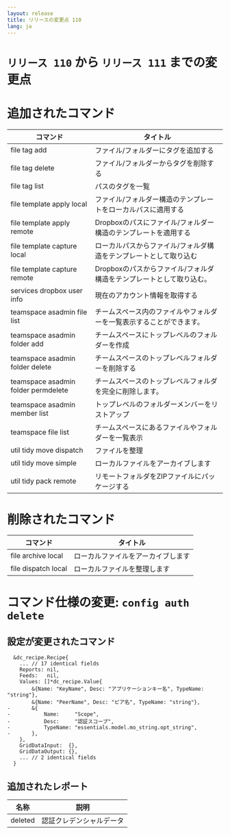```yaml
---
layout: release
title: リリースの変更点 110
lang: ja
---
```


# `リリース 110` から `リリース 111` までの変更点

# 追加されたコマンド


| コマンド                            | タイトル                                                             |
|-------------------------------------|----------------------------------------------------------------------|
| file tag add                        | ファイル/フォルダーにタグを追加する                                  |
| file tag delete                     | ファイル/フォルダーからタグを削除する                                |
| file tag list                       | パスのタグを一覧                                                     |
| file template apply local           | ファイル/フォルダー構造のテンプレートをローカルパスに適用する        |
| file template apply remote          | Dropboxのパスにファイル/フォルダー構造のテンプレートを適用する       |
| file template capture local         | ローカルパスからファイル/フォルダ構造をテンプレートとして取り込む    |
| file template capture remote        | Dropboxのパスからファイル/フォルダ構造をテンプレートとして取り込む。 |
| services dropbox user info          | 現在のアカウント情報を取得する                                       |
| teamspace asadmin file list         | チームスペース内のファイルやフォルダーを一覧表示することができます。 |
| teamspace asadmin folder add        | チームスペースにトップレベルのフォルダーを作成                       |
| teamspace asadmin folder delete     | チームスペースのトップレベルフォルダーを削除する                     |
| teamspace asadmin folder permdelete | チームスペースのトップレベルフォルダを完全に削除します。             |
| teamspace asadmin member list       | トップレベルのフォルダーメンバーをリストアップ                       |
| teamspace file list                 | チームスペースにあるファイルやフォルダーを一覧表示                   |
| util tidy move dispatch             | ファイルを整理                                                       |
| util tidy move simple               | ローカルファイルをアーカイブします                                   |
| util tidy pack remote               | リモートフォルダをZIPファイルにパッケージする                        |



# 削除されたコマンド


| コマンド            | タイトル                           |
|---------------------|------------------------------------|
| file archive local  | ローカルファイルをアーカイブします |
| file dispatch local | ローカルファイルを整理します       |



# コマンド仕様の変更: `config auth delete`



## 設定が変更されたコマンド


```
  &dc_recipe.Recipe{
  	... // 17 identical fields
  	Reports: nil,
  	Feeds:   nil,
  	Values: []*dc_recipe.Value{
  		&{Name: "KeyName", Desc: "アプリケーションキー名", TypeName: "string"},
  		&{Name: "PeerName", Desc: "ピア名", TypeName: "string"},
- 		&{
- 			Name:     "Scope",
- 			Desc:     "認証スコープ",
- 			TypeName: "essentials.model.mo_string.opt_string",
- 		},
  	},
  	GridDataInput:  {},
  	GridDataOutput: {},
  	... // 2 identical fields
  }
```

## 追加されたレポート


| 名称    | 説明                     |
|---------|--------------------------|
| deleted | 認証クレデンシャルデータ |


